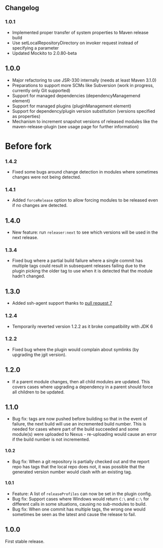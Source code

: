 Changelog
---------

### 1.0.1

* Implemented proper transfer of system properties to Maven release build
* Use setLocalRepositoryDirectory on invoker request instead of specifying a parameter
* Updated Mockito to 2.0.80-beta

## 1.0.0

* Major refactoring to use JSR-330 internally (needs at least Maven 3.1.0)
* Preparations to support more SCMs like Subversion (work in progress, currently only Git supported)
* Support for managed dependencies (dependencyManagemend element)
* Support for managed plugins (pluginManagement element)
* Support for dependency/plugin version substitution (versions specified as properties)
* Mechanism to increment snapshot versions of released modules like the maven-release-plugin (see usage page for further information)

# Before fork

### 1.4.2

* Fixed some bugs around change detection in modules where sometimes changes were not being detected.

### 1.4.1

* Added `forceRelease` option to allow forcing modules to be released even if no changes are detected.

## 1.4.0

* New feature: run `releaser:next` to see which versions will be used in the next release.

### 1.3.4

* Fixed bug where a partial build failure where a single commit has multiple tags could result in subsequent releases
failing due to the plugin picking the older tag to use when it is detected that the module hadn't changed. 

## 1.3.0

* Added ssh-agent support thanks to [pull request 7](https://github.com/danielflower/multi-module-release-maven-plugin/pull/7)

### 1.2.4

* Temporarily reverted version 1.2.2 as it broke compatibility with JDK 6

### 1.2.2

* Fixed bug where the plugin would complain about symlinks (by upgrading the jgit version).

## 1.2.0

* If a parent module changes, then all child modules are updated. This covers cases where upgrading a dependency in a parent
should force all children to be updated.

## 1.1.0

* Bug fix: tags are now pushed before building so that in the event of failure, the next build will use an incremented build number. 
This is needed for cases where part of the build succeeded and some module(s) were uploaded to Nexus - re-uploading would cause an 
error if the build number is not incremented. 

#### 1.0.2

* Bug fix: When a git repository is partially checked out and the report repo has tags that the local repo does not, it was possible that the
generated version number would clash with an existing tag.

#### 1.0.1

* Feature: A list of `releaseProfiles` can now be set in the plugin config.
* Bug fix: Support cases where Windows would return `C:\` and `c:\` for different calls in some situations, causing no sub-modules to build.
* Bug fix: When one commit has multiple tags, the wrong one would sometimes be seen as the latest and cause the release to fail.

## 1.0.0

First stable release.